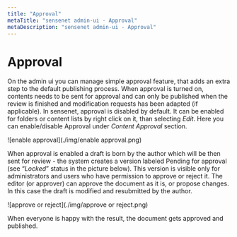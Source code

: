 ```yaml
---
title: "Approval"
metaTitle: "sensenet admin-ui - Approval"
metaDescription: "sensenet admin-ui - Approval"
---
```


# Approval

On the admin ui you can manage simple approval feature, that adds an extra step to the default publishing process. 
When approval is turned on, contents needs to be sent for approval and can only be published when the review is finished and modification requests has been adapted (if applicable). 
In sensenet, approval is disabled by default. It can be enabled for folders or content lists by right click on it, than selecting _Edit_. 
Here you can enable/disable Approval under _Content Approval_ section.

![enable approval](./img/enable approval.png)

When approval is enabled a draft is born by the author which will be then sent for review - the system creates a version labeled Pending for approval (see “_Locked_” status in the picture below). This version is visible only for administrators and users who have permission to approve or reject it. The editor (or approver) can approve the document as it is, or propose changes. In this case the draft is modified and resubmitted by the author.

![approve or reject](./img/approve or reject.png)

When everyone is happy with the result, the document gets approved and published.
